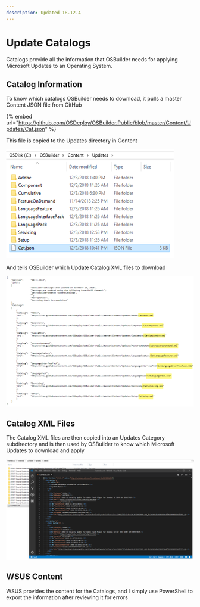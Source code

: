 ```yaml
---
description: Updated 18.12.4
---
```


# Update Catalogs

Catalogs provide all the information that OSBuilder needs for applying Microsoft Updates to an Operating System.

## Catalog Information

To know which catalogs OSBuilder needs to download, it pulls a master Content JSON file from GitHub

{% embed url="https://github.com/OSDeploy/OSBuilder.Public/blob/master/Content/Updates/Cat.json" %}

This file is copied to the Updates directory in Content

![](../../../../.gitbook/assets/2018-12-04_16-59-04.png)

And tells OSBuilder which Update Catalog XML files to download

![](../../../../.gitbook/assets/2018-12-04_16-57-05%20%281%29.png)

## Catalog XML Files

The Catalog XML files are then copied into an Updates Category subdirectory and is then used by OSBuilder to know which Microsoft Updates to download and apply

![](../../../../.gitbook/assets/2018-12-04_17-01-43.png)

## WSUS Content

WSUS provides the content for the Catalogs, and I simply use PowerShell to export the information after reviewing it for errors

